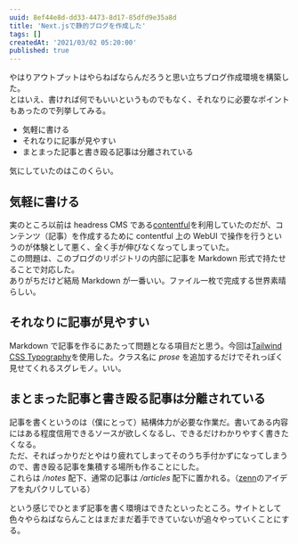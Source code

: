 ```yaml
---
uuid: 8ef44e8d-dd33-4473-8d17-85dfd9e35a8d
title: 'Next.jsで静的ブログを作成した'
tags: []
createdAt: '2021/03/02 05:20:00'
published: true
---
```


やはりアウトプットはやらねばならんだろうと思い立ちブログ作成環境を構築した。  
とはいえ、書ければ何でもいいというものでもなく、それなりに必要なポイントもあったので列挙してみる。

- 気軽に書ける
- それなりに記事が見やすい
- まとまった記事と書き殴る記事は分離されている

気にしていたのはこのくらい。

## 気軽に書ける

実のところ以前は headress CMS である[contentful](https://www.contentful.com/)を利用していたのだが、コンテンツ（記事）を作成するために contentful 上の WebUI で操作を行うというのが体験として悪く、全く手が伸びなくなってしまっていた。  
この問題は、このブログのリポジトリの内部に記事を Markdown 形式で持たせることで対応した。  
ありがちだけど結局 Markdown が一番いい。ファイル一枚で完成する世界素晴らしい。

## それなりに記事が見やすい

Markdown で記事を作るにあたって問題となる項目だと思う。今回は[Tailwind CSS Typography](https://github.com/tailwindlabs/tailwindcss-typography)を使用した。クラス名に _prose_ を追加するだけでそれっぽく見せてくれるスグレモノ。いい。

## まとまった記事と書き殴る記事は分離されている

記事を書くというのは（僕にとって）結構体力が必要な作業だ。書いてある内容にはある程度信用できるソースが欲しくなるし、できるだけわかりやすく書きたくなる。  
ただ、そればっかりだとやはり疲れてしまってそのうち手付かずになってしまうので、書き殴る記事を集積する場所も作ることにした。  
これらは _/notes_ 配下、通常の記事は _/articles_ 配下に置かれる。（[zenn](https://zenn.dev/)のアイデアを丸パクリしている）

という感じでひとまず記事を書く環境はできたといったところ。サイトとして色々やらねばならんことはまだまだ着手できていないが追々やっていくことにする。
